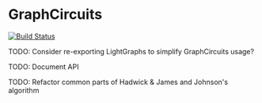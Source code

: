# GraphCircuits

[![Build Status](https://travis-ci.com/jgoldfar/GraphCircuits.jl.svg?token=zdgtXHoeQwBuQetRRHxV&branch=master)](https://travis-ci.com/jgoldfar/GraphCircuits.jl)

<!--[![Coverage Status](https://coveralls.io/repos/jgoldfar/GraphCircuits.jl/badge.svg?branch=master&service=github)](https://coveralls.io/github/jgoldfar/GraphCircuits.jl?branch=master)-->

<!--[![codecov.io](http://codecov.io/github/jgoldfar/GraphCircuits.jl/coverage.svg?branch=master)](http://codecov.io/github/jgoldfar/GraphCircuits.jl?branch=master)-->

TODO: Consider re-exporting LightGraphs to simplify GraphCircuits usage?

TODO: Document API

TODO: Refactor common parts of Hadwick & James and Johnson's algorithm
